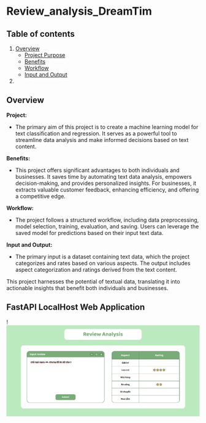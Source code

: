 # Review_analysis_DreamTim

## Table of contents
1. [Overview](#overview)
    - [Project Purpose](#project-purpose)
    - [Benefits](#benefits)
    - [Workflow](#workflow)
    - [Input and Output](#input-and-output)
2. [](#)

## Overview

**Project:**

- The primary aim of this project is to create a machine learning model for text classification and regression. It serves as a powerful tool to streamline data analysis and make informed decisions based on text content.

**Benefits:**

- This project offers significant advantages to both individuals and businesses. It saves time by automating text data analysis, empowers decision-making, and provides personalized insights. For businesses, it extracts valuable customer feedback, enhancing efficiency, and offering a competitive edge. 

**Workflow:**

- The project follows a structured workflow, including data preprocessing, model selection, training, evaluation, and saving. Users can leverage the saved model for predictions based on their input text data.

**Input and Output:**

- The primary input is a dataset containing text data, which the project categorizes and rates based on various aspects. The output includes aspect categorization and ratings derived from the text content.

This project harnesses the potential of textual data, translating it into actionable insights that benefit both individuals and businesses.


## FastAPI LocalHost Web Application 
!![](images/Web.png)



